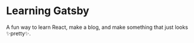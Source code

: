 # Learning Gatsby
A fun way to learn React, make a blog, and make something that just looks :sparkles:pretty:sparkles:.